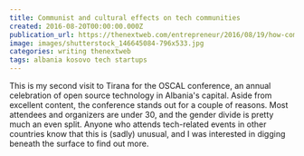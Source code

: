 ```yaml
---
title: Communist and cultural effects on tech communities
created: 2016-08-20T00:00:00.000Z
publication_url: https://thenextweb.com/entrepreneur/2016/08/19/how-communism-still-affects-some-tech-spaces
image: images/shutterstock_146645084-796x533.jpg
categories: writing thenextweb
tags: albania kosovo tech startups
---
```


This is my second visit to Tirana for the OSCAL conference, an annual celebration of open source technology in Albania's capital. Aside from excellent content, the conference stands out for a couple of reasons. Most attendees and organizers are under 30, and the gender divide is pretty much an even split. Anyone who attends tech-related events in other countries know that this is (sadly) unusual, and I was interested in digging beneath the surface to find out more.
